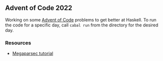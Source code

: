 ## Advent of Code 2022

Working on some [Advent of Code](https://adventofcode.com/) problems to get better at Haskell. To run the code for a specific day, call `cabal run` from the directory for the desired day.

### Resources
- [Megaparsec tutorial](https://markkarpov.com/tutorial/megaparsec.html)

